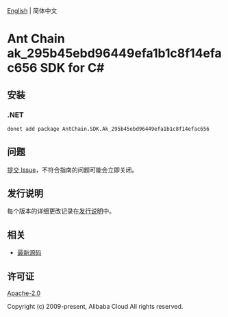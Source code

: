 [English](README.md) | 简体中文

# Ant Chain ak_295b45ebd96449efa1b1c8f14efac656 SDK for C#

## 安装

### .NET

```bash
donet add package AntChain.SDK.Ak_295b45ebd96449efa1b1c8f14efac656
```

## 问题

[提交 Issue](https://github.com/alipay/antchain-openapi-prod-sdk/issues/new)，不符合指南的问题可能会立即关闭。

## 发行说明

每个版本的详细更改记录在[发行说明](./ChangeLog.txt)中。

## 相关

* [最新源码](https://github.com/antchain-openapi-prod-sdk)

## 许可证

[Apache-2.0](http://www.apache.org/licenses/LICENSE-2.0)

Copyright (c) 2009-present, Alibaba Cloud All rights reserved.
